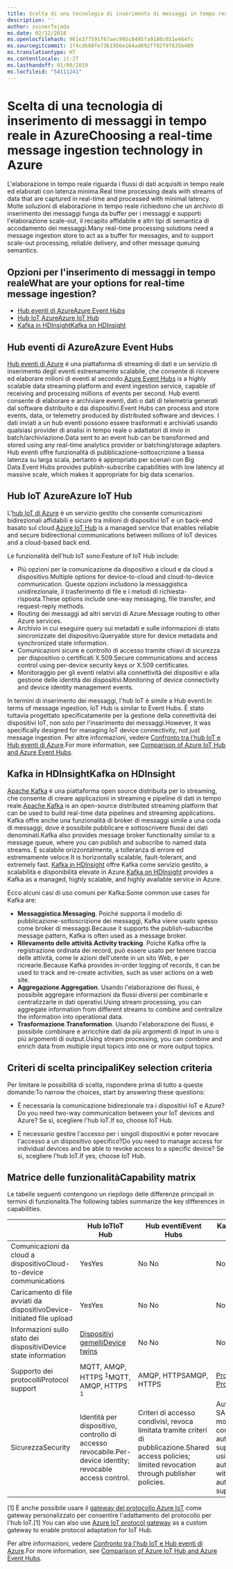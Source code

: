 ```yaml
---
title: Scelta di una tecnologia di inserimento di messaggi in tempo reale
description: ''
author: zoinerTejada
ms.date: 02/12/2018
ms.openlocfilehash: 961e377591f67aec995c8495fa9188c851e464fc
ms.sourcegitcommit: 1f4cdb08fe73b1956e164ad692f792f9f635b409
ms.translationtype: HT
ms.contentlocale: it-IT
ms.lasthandoff: 01/08/2019
ms.locfileid: "54111241"
---
```

# <a name="choosing-a-real-time-message-ingestion-technology-in-azure"></a><span data-ttu-id="45a8d-102">Scelta di una tecnologia di inserimento di messaggi in tempo reale in Azure</span><span class="sxs-lookup"><span data-stu-id="45a8d-102">Choosing a real-time message ingestion technology in Azure</span></span>

<span data-ttu-id="45a8d-103">L'elaborazione in tempo reale riguarda i flussi di dati acquisiti in tempo reale ed elaborati con latenza minima.</span><span class="sxs-lookup"><span data-stu-id="45a8d-103">Real time processing deals with streams of data that are captured in real-time and processed with minimal latency.</span></span> <span data-ttu-id="45a8d-104">Molte soluzioni di elaborazione in tempo reale richiedono che un archivio di inserimento dei messaggi funga da buffer per i messaggi e supporti l'elaborazione scale-out, il recapito affidabile e altri tipi di semantica di accodamento dei messaggi.</span><span class="sxs-lookup"><span data-stu-id="45a8d-104">Many real-time processing solutions need a message ingestion store to act as a buffer for messages, and to support scale-out processing, reliable delivery, and other message queuing semantics.</span></span>

<!-- markdownlint-disable MD026 -->

## <a name="what-are-your-options-for-real-time-message-ingestion"></a><span data-ttu-id="45a8d-105">Opzioni per l'inserimento di messaggi in tempo reale</span><span class="sxs-lookup"><span data-stu-id="45a8d-105">What are your options for real-time message ingestion?</span></span>

<!-- markdownlint-enable MD026 -->

- [<span data-ttu-id="45a8d-106">Hub eventi di Azure</span><span class="sxs-lookup"><span data-stu-id="45a8d-106">Azure Event Hubs</span></span>](/azure/event-hubs/)
- [<span data-ttu-id="45a8d-107">Hub IoT Azure</span><span class="sxs-lookup"><span data-stu-id="45a8d-107">Azure IoT Hub</span></span>](/azure/iot-hub/)
- [<span data-ttu-id="45a8d-108">Kafka in HDInsight</span><span class="sxs-lookup"><span data-stu-id="45a8d-108">Kafka on HDInsight</span></span>](/azure/hdinsight/kafka/apache-kafka-get-started)

## <a name="azure-event-hubs"></a><span data-ttu-id="45a8d-109">Hub eventi di Azure</span><span class="sxs-lookup"><span data-stu-id="45a8d-109">Azure Event Hubs</span></span>

<span data-ttu-id="45a8d-110">[Hub eventi di Azure](/azure/event-hubs/) è una piattaforma di streaming di dati e un servizio di inserimento degli eventi estremamente scalabile, che consente di ricevere ed elaborare milioni di eventi al secondo.</span><span class="sxs-lookup"><span data-stu-id="45a8d-110">[Azure Event Hubs](/azure/event-hubs/) is a highly scalable data streaming platform and event ingestion service, capable of receiving and processing millions of events per second.</span></span> <span data-ttu-id="45a8d-111">Hub eventi consente di elaborare e archiviare eventi, dati o dati di telemetria generati dal software distribuito e dai dispositivi.</span><span class="sxs-lookup"><span data-stu-id="45a8d-111">Event Hubs can process and store events, data, or telemetry produced by distributed software and devices.</span></span> <span data-ttu-id="45a8d-112">I dati inviati a un hub eventi possono essere trasformati e archiviati usando qualsiasi provider di analisi in tempo reale o adattatori di invio in batch/archiviazione.</span><span class="sxs-lookup"><span data-stu-id="45a8d-112">Data sent to an event hub can be transformed and stored using any real-time analytics provider or batching/storage adapters.</span></span> <span data-ttu-id="45a8d-113">Hub eventi offre funzionalità di pubblicazione-sottoscrizione a bassa latenza su larga scala, pertanto è appropriato per scenari con Big Data.</span><span class="sxs-lookup"><span data-stu-id="45a8d-113">Event Hubs provides publish-subscribe capabilities with low latency at massive scale, which makes it appropriate for big data scenarios.</span></span>

## <a name="azure-iot-hub"></a><span data-ttu-id="45a8d-114">Hub IoT Azure</span><span class="sxs-lookup"><span data-stu-id="45a8d-114">Azure IoT Hub</span></span>

<span data-ttu-id="45a8d-115">L'[hub IoT di Azure](/azure/iot-hub/) è un servizio gestito che consente comunicazioni bidirezionali affidabili e sicure tra milioni di dispositivi IoT e un back-end basato sul cloud.</span><span class="sxs-lookup"><span data-stu-id="45a8d-115">[Azure IoT Hub](/azure/iot-hub/) is a managed service that enables reliable and secure bidirectional communications between millions of IoT devices and a cloud-based back end.</span></span>

<span data-ttu-id="45a8d-116">Le funzionalità dell'hub IoT sono:</span><span class="sxs-lookup"><span data-stu-id="45a8d-116">Feature of IoT Hub include:</span></span>

- <span data-ttu-id="45a8d-117">Più opzioni per la comunicazione da dispositivo a cloud e da cloud a dispositivo.</span><span class="sxs-lookup"><span data-stu-id="45a8d-117">Multiple options for device-to-cloud and cloud-to-device communication.</span></span> <span data-ttu-id="45a8d-118">Queste opzioni includono la messaggistica unidirezionale, il trasferimento di file e i metodi di richiesta-risposta.</span><span class="sxs-lookup"><span data-stu-id="45a8d-118">These options include one-way messaging, file transfer, and request-reply methods.</span></span>
- <span data-ttu-id="45a8d-119">Routing dei messaggi ad altri servizi di Azure.</span><span class="sxs-lookup"><span data-stu-id="45a8d-119">Message routing to other Azure services.</span></span>
- <span data-ttu-id="45a8d-120">Archivio in cui eseguire query sui metadati e sulle informazioni di stato sincronizzate del dispositivo.</span><span class="sxs-lookup"><span data-stu-id="45a8d-120">Queryable store for device metadata and synchronized state information.</span></span>
- <span data-ttu-id="45a8d-121">Comunicazioni sicure e controllo di accesso tramite chiavi di sicurezza per dispositivo o certificati X.509.</span><span class="sxs-lookup"><span data-stu-id="45a8d-121">Secure communications and access control using per-device security keys or X.509 certificates.</span></span>
- <span data-ttu-id="45a8d-122">Monitoraggio per gli eventi relativi alla connettività dei dispositivi e alla gestione delle identità dei dispositivi.</span><span class="sxs-lookup"><span data-stu-id="45a8d-122">Monitoring of device connectivity and device identity management events.</span></span>

<span data-ttu-id="45a8d-123">In termini di inserimento dei messaggi, l'hub IoT è simile a Hub eventi.</span><span class="sxs-lookup"><span data-stu-id="45a8d-123">In terms of message ingestion, IoT Hub is similar to Event Hubs.</span></span> <span data-ttu-id="45a8d-124">È stato tuttavia progettato specificatamente per la gestione della connettività dei dispositivi IoT, non solo per l'inserimento dei messaggi.</span><span class="sxs-lookup"><span data-stu-id="45a8d-124">However, it was specifically designed for managing IoT device connectivity, not just message ingestion.</span></span> <span data-ttu-id="45a8d-125">Per altre informazioni, vedere [Confronto tra l'hub IoT e Hub eventi di Azure](/azure/iot-hub/iot-hub-compare-event-hubs).</span><span class="sxs-lookup"><span data-stu-id="45a8d-125">For more information, see [Comparison of Azure IoT Hub and Azure Event Hubs](/azure/iot-hub/iot-hub-compare-event-hubs).</span></span>

## <a name="kafka-on-hdinsight"></a><span data-ttu-id="45a8d-126">Kafka in HDInsight</span><span class="sxs-lookup"><span data-stu-id="45a8d-126">Kafka on HDInsight</span></span>

<span data-ttu-id="45a8d-127">[Apache Kafka](https://kafka.apache.org/) è una piattaforma open source distribuita per lo streaming, che consente di creare applicazioni in streaming e pipeline di dati in tempo reale.</span><span class="sxs-lookup"><span data-stu-id="45a8d-127">[Apache Kafka](https://kafka.apache.org/) is an open-source distributed streaming platform that can be used to build real-time data pipelines and streaming applications.</span></span> <span data-ttu-id="45a8d-128">Kafka offre anche una funzionalità di broker di messaggi simile a una coda di messaggi, dove è possibile pubblicare e sottoscrivere flussi dei dati denominati.</span><span class="sxs-lookup"><span data-stu-id="45a8d-128">Kafka also provides message broker functionality similar to a message queue, where you can publish and subscribe to named data streams.</span></span> <span data-ttu-id="45a8d-129">È scalabile orizzontalmente, a tolleranza di errore ed estremamente veloce.</span><span class="sxs-lookup"><span data-stu-id="45a8d-129">It is horizontally scalable, fault-tolerant, and extremely fast.</span></span> <span data-ttu-id="45a8d-130">[Kafka in HDInsight](/azure/hdinsight/kafka/apache-kafka-get-started) offre Kafka come servizio gestito, a scalabilità e disponibilità elevate in Azure.</span><span class="sxs-lookup"><span data-stu-id="45a8d-130">[Kafka on HDInsight](/azure/hdinsight/kafka/apache-kafka-get-started) provides a Kafka as a managed, highly scalable, and highly available service in Azure.</span></span>

<span data-ttu-id="45a8d-131">Ecco alcuni casi di uso comuni per Kafka:</span><span class="sxs-lookup"><span data-stu-id="45a8d-131">Some common use cases for Kafka are:</span></span>

- <span data-ttu-id="45a8d-132">**Messaggistica**.</span><span class="sxs-lookup"><span data-stu-id="45a8d-132">**Messaging**.</span></span> <span data-ttu-id="45a8d-133">Poiché supporta il modello di pubblicazione-sottoscrizione dei messaggi, Kafka viene usato spesso come broker di messaggi.</span><span class="sxs-lookup"><span data-stu-id="45a8d-133">Because it supports the publish-subscribe message pattern, Kafka is often used as a message broker.</span></span>
- <span data-ttu-id="45a8d-134">**Rilevamento delle attività**.</span><span class="sxs-lookup"><span data-stu-id="45a8d-134">**Activity tracking**.</span></span> <span data-ttu-id="45a8d-135">Poiché Kafka offre la registrazione ordinata dei record, può essere usato per tenere traccia delle attività, come le azioni dell'utente in un sito Web, e per ricrearle.</span><span class="sxs-lookup"><span data-stu-id="45a8d-135">Because Kafka provides in-order logging of records, it can be used to track and re-create activities, such as user actions on a web site.</span></span>
- <span data-ttu-id="45a8d-136">**Aggregazione**.</span><span class="sxs-lookup"><span data-stu-id="45a8d-136">**Aggregation**.</span></span> <span data-ttu-id="45a8d-137">Usando l'elaborazione dei flussi, è possibile aggregare informazioni da flussi diversi per combinarle e centralizzarle in dati operativi.</span><span class="sxs-lookup"><span data-stu-id="45a8d-137">Using stream processing, you can aggregate information from different streams to combine and centralize the information into operational data.</span></span>
- <span data-ttu-id="45a8d-138">**Trasformazione**.</span><span class="sxs-lookup"><span data-stu-id="45a8d-138">**Transformation**.</span></span> <span data-ttu-id="45a8d-139">Usando l'elaborazione dei flussi, è possibile combinare e arricchire dati da più argomenti di input in uno o più argomenti di output.</span><span class="sxs-lookup"><span data-stu-id="45a8d-139">Using stream processing, you can combine and enrich data from multiple input topics into one or more output topics.</span></span>

## <a name="key-selection-criteria"></a><span data-ttu-id="45a8d-140">Criteri di scelta principali</span><span class="sxs-lookup"><span data-stu-id="45a8d-140">Key selection criteria</span></span>

<span data-ttu-id="45a8d-141">Per limitare le possibilità di scelta, rispondere prima di tutto a queste domande:</span><span class="sxs-lookup"><span data-stu-id="45a8d-141">To narrow the choices, start by answering these questions:</span></span>

- <span data-ttu-id="45a8d-142">È necessaria la comunicazione bidirezionale tra i dispositivi IoT e Azure?</span><span class="sxs-lookup"><span data-stu-id="45a8d-142">Do you need two-way communication between your IoT devices and Azure?</span></span> <span data-ttu-id="45a8d-143">Se sì, scegliere l'hub IoT.</span><span class="sxs-lookup"><span data-stu-id="45a8d-143">If so, choose IoT Hub.</span></span>

- <span data-ttu-id="45a8d-144">È necessario gestire l'accesso per i singoli dispositivi e poter revocare l'accesso a un dispositivo specifico?</span><span class="sxs-lookup"><span data-stu-id="45a8d-144">Do you need to manage access for individual devices and be able to revoke access to a specific device?</span></span> <span data-ttu-id="45a8d-145">Se sì, scegliere l'hub IoT.</span><span class="sxs-lookup"><span data-stu-id="45a8d-145">If yes, choose IoT Hub.</span></span>

## <a name="capability-matrix"></a><span data-ttu-id="45a8d-146">Matrice delle funzionalità</span><span class="sxs-lookup"><span data-stu-id="45a8d-146">Capability matrix</span></span>

<span data-ttu-id="45a8d-147">Le tabelle seguenti contengono un riepilogo delle differenze principali in termini di funzionalità.</span><span class="sxs-lookup"><span data-stu-id="45a8d-147">The following tables summarize the key differences in capabilities.</span></span>

<!-- markdownlint-disable MD033 -->

| | <span data-ttu-id="45a8d-148">Hub IoT</span><span class="sxs-lookup"><span data-stu-id="45a8d-148">IoT Hub</span></span> | <span data-ttu-id="45a8d-149">Hub eventi</span><span class="sxs-lookup"><span data-stu-id="45a8d-149">Event Hubs</span></span> | <span data-ttu-id="45a8d-150">Kafka in HDInsight</span><span class="sxs-lookup"><span data-stu-id="45a8d-150">Kafka on HDInsight</span></span> |
| --- | --- | --- | --- |
| <span data-ttu-id="45a8d-151">Comunicazioni da cloud a dispositivo</span><span class="sxs-lookup"><span data-stu-id="45a8d-151">Cloud-to-device communications</span></span> | <span data-ttu-id="45a8d-152">Yes</span><span class="sxs-lookup"><span data-stu-id="45a8d-152">Yes</span></span> | <span data-ttu-id="45a8d-153">No </span><span class="sxs-lookup"><span data-stu-id="45a8d-153">No</span></span> | <span data-ttu-id="45a8d-154">No </span><span class="sxs-lookup"><span data-stu-id="45a8d-154">No</span></span> |
| <span data-ttu-id="45a8d-155">Caricamento di file avviati da dispositivo</span><span class="sxs-lookup"><span data-stu-id="45a8d-155">Device-initiated file upload</span></span> | <span data-ttu-id="45a8d-156">Yes</span><span class="sxs-lookup"><span data-stu-id="45a8d-156">Yes</span></span> | <span data-ttu-id="45a8d-157">No </span><span class="sxs-lookup"><span data-stu-id="45a8d-157">No</span></span> | <span data-ttu-id="45a8d-158">No </span><span class="sxs-lookup"><span data-stu-id="45a8d-158">No</span></span> |
| <span data-ttu-id="45a8d-159">Informazioni sullo stato dei dispositivi</span><span class="sxs-lookup"><span data-stu-id="45a8d-159">Device state information</span></span> | [<span data-ttu-id="45a8d-160">Dispositivi gemelli</span><span class="sxs-lookup"><span data-stu-id="45a8d-160">Device twins</span></span>](/azure/iot-hub/iot-hub-devguide-device-twins) | <span data-ttu-id="45a8d-161">No </span><span class="sxs-lookup"><span data-stu-id="45a8d-161">No</span></span> | <span data-ttu-id="45a8d-162">No </span><span class="sxs-lookup"><span data-stu-id="45a8d-162">No</span></span> |
| <span data-ttu-id="45a8d-163">Supporto dei protocolli</span><span class="sxs-lookup"><span data-stu-id="45a8d-163">Protocol support</span></span> | <span data-ttu-id="45a8d-164">MQTT, AMQP, HTTPS <sup>1</sup></span><span class="sxs-lookup"><span data-stu-id="45a8d-164">MQTT, AMQP, HTTPS <sup>1</sup></span></span> | <span data-ttu-id="45a8d-165">AMQP, HTTPS</span><span class="sxs-lookup"><span data-stu-id="45a8d-165">AMQP, HTTPS</span></span> | [<span data-ttu-id="45a8d-166">Protocollo Kafka</span><span class="sxs-lookup"><span data-stu-id="45a8d-166">Kafka Protocol</span></span>](https://cwiki.apache.org/confluence/display/KAFKA/A+Guide+To+The+Kafka+Protocol) |
| <span data-ttu-id="45a8d-167">Sicurezza</span><span class="sxs-lookup"><span data-stu-id="45a8d-167">Security</span></span> | <span data-ttu-id="45a8d-168">Identità per dispositivo, controllo di accesso revocabile.</span><span class="sxs-lookup"><span data-stu-id="45a8d-168">Per-device identity; revocable access control.</span></span> | <span data-ttu-id="45a8d-169">Criteri di accesso condivisi, revoca limitata tramite criteri di pubblicazione.</span><span class="sxs-lookup"><span data-stu-id="45a8d-169">Shared access policies; limited revocation through publisher policies.</span></span> | <span data-ttu-id="45a8d-170">Autenticazione tramite SASL, autorizzazione modulare, integrazione con servizi di autenticazione esterna supportata.</span><span class="sxs-lookup"><span data-stu-id="45a8d-170">Authentication using SASL; pluggable authorization; integration with external authentication services supported.</span></span> |

<!-- markdownlint-enable MD026 -->

<span data-ttu-id="45a8d-171">[1] È anche possibile usare il [gateway del protocollo Azure IoT](/azure/iot-hub/iot-hub-protocol-gateway) come gateway personalizzato per consentire l'adattamento del protocollo per l'hub IoT.</span><span class="sxs-lookup"><span data-stu-id="45a8d-171">[1] You can also use [Azure IoT protocol gateway](/azure/iot-hub/iot-hub-protocol-gateway) as a custom gateway to enable protocol adaptation for IoT Hub.</span></span>

<span data-ttu-id="45a8d-172">Per altre informazioni, vedere [Confronto tra l'hub IoT e Hub eventi di Azure](/azure/iot-hub/iot-hub-compare-event-hubs).</span><span class="sxs-lookup"><span data-stu-id="45a8d-172">For more information, see [Comparison of Azure IoT Hub and Azure Event Hubs](/azure/iot-hub/iot-hub-compare-event-hubs).</span></span>
